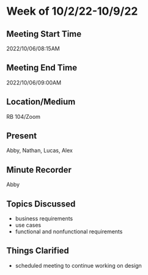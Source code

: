 # Week of 10/2/22-10/9/22

## Meeting Start Time
2022/10/06/08:15AM

## Meeting End Time
2022/10/06/09:00AM

## Location/Medium
RB 104/Zoom

## Present
Abby, Nathan, Lucas, Alex

## Minute Recorder
Abby

## Topics Discussed
* business requirements
* use cases
* functional and nonfunctional requirements

## Things Clarified
* scheduled meeting to continue working on design


